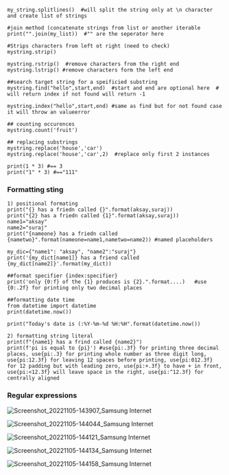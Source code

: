 ```
my_string.splitlines()  #will split the string only at \n character and create list of strings

#join method (concatenate strings from list or another iterable
print("".join(my_list))  #"" are the seperator here

#Strips characters from left ot right (need to check)
mystring.strip()

mystring.rstrip()  #remove characters from the right end
mystring.lstrip() #remove characters form the left end

##search target string for a speificied substring
mystring.find("hello",start,end)  #start and end are optional here  # will return index if not found will return -1

mystring.index("hello",start,end) #same as find but for not found case it will throw an valueerror

## counting occurences
mystring.count('fruit')

## replacing substrings
mystring.replace('house','car')
mystring.replace('house','car',2)  #replace only first 2 instances

print(1 * 3) #== 3
print("1" * 3) #=="111"
```

### Formatting sting
```
1) positional formating
print("{} has a friedn called {}".format(aksay,suraj))  
print("{2} has a friedn called {1}".format(aksay,suraj))  
name1="aksay"
name2="suraj"
print("{nameone} has a friedn called {nametwo}".format(nameone=name1,nametwo=name2)) #named placeholders

my_dic={"name1": "aksay", "name2":"suraj"}
print('{my_dict[name1]} has a friend called {my_dict[name2]}'.format(my_dict))

##format specifier {index:specifier}
print('only {0:f} of the {1} produces is {2}.".format....)   #use {0:.2f} for printing only two decimal places

##formatting date time
from datetime import datetime
print(datetime.now())

print("Today's date is (:%Y-%m-%d %H:%H".format(datetime.now())

2) formatting string literal
print(f"{name1} has a frind called {name2}")
print(f'pi is equal to {pi}') #use{pi:.3f} for printing three decimal places, use{pi:.3} for printing whole number as three digit long, use{pi:12.3f} for leaving 12 spaces before printing, use{pi:012.3f} for 12 padding but with leading zero, use{pi:+.3f} to have + in front, use{pi:<12.3f} will leave space in the right, use{pi:^12.3f} for centrally aligned

```

### Regular expressions
![Screenshot_20221105-143907_Samsung Internet](https://user-images.githubusercontent.com/54790008/200112668-4b7c2cfd-aa71-4cd2-a2d5-4106df318341.jpg)

![Screenshot_20221105-144044_Samsung Internet](https://user-images.githubusercontent.com/54790008/200112680-6bad9e87-042e-4e2c-92d8-f0bdec1a360c.jpg)

![Screenshot_20221105-144121_Samsung Internet](https://user-images.githubusercontent.com/54790008/200112685-22a7b0d6-6f21-431a-b129-7577b24e99a9.jpg)

![Screenshot_20221105-144134_Samsung Internet](https://user-images.githubusercontent.com/54790008/200112689-6af7e1e0-85cf-40df-b994-4a8e237ef54e.jpg)

![Screenshot_20221105-144158_Samsung Internet](https://user-images.githubusercontent.com/54790008/200112629-42d29aa8-6db8-4fcd-8f3f-848b54853b5e.jpg)




